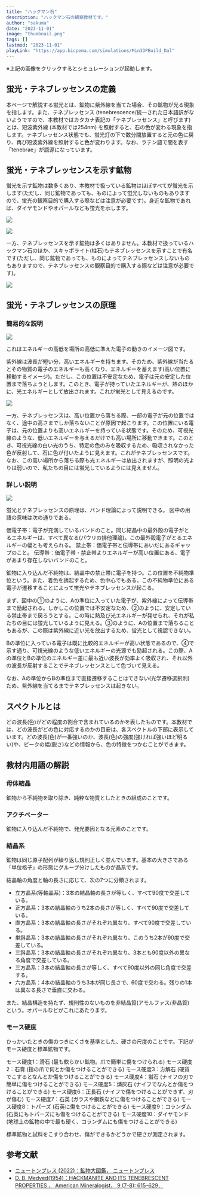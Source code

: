 ```yaml
---
title: "ハックマン石"
description: "ハックマン石の観察教材です。"
author: "sakuma"
date: "2023-11-01"
image: "thumbnail.png"
tags: []
lastmod: "2023-11-01"
playLink: "https://app.bicpema.com/simulations/Min3DPBuild_Dal"
---
```

※上記の画像をクリックするとシミュレーションが起動します。

## 蛍光・テネブレッセンスの定義

本ページで解説する蛍光とは、鉱物に紫外線を当てた場合、その鉱物が光る現象を指します。また、テネブレッセンス (tenebrescence/統一された日本語訳がないようですので、本教材ではカタカナ表記の「テネブレッセンス」と呼びます) とは、短波紫外線 (本教材では254nm) を照射すると、石の色が変わる現象を指します。テネブレッセンス状態でも、蛍光灯の下で数分間放置すると元の色に戻り、再び短波紫外線を照射すると色が変わります。なお、ラテン語で闇を表す「tenebrae」が語源になっています。

## 蛍光・テネブレッセンスを示す鉱物

蛍光を示す鉱物は数多くあり、本教材で扱っている鉱物はほぼすべてが蛍光を示します(ただし、同じ鉱物であっても、ものによって蛍光しないものもありますので、蛍光の観察目的で購入する際などは注意が必要です)。身近な鉱物であれば、ダイヤモンドやオパールなども蛍光を示します。

![](Diamond.png)

![](Opal.png)

一方、テネブレッセンスを示す鉱物は多くはありません。本教材で扱っているハックマン石のほか、スキャポライト(柱石)もテネブレッセンスを示すことで有名です(ただし、同じ鉱物であっても、ものによってテネブレッセンスしないものもありますので、テネブレッセンスの観察目的で購入する際などは注意が必要です)。

![](Hackmanite.png)

## 蛍光・テネブレッセンスの原理

### 簡易的な説明

![](WhyFL_easy.drawio.png)

これはエネルギーの高低を場所の高低に準えた電子の動きのイメージ図です。

紫外線は波長が短い分、高いエネルギーを持ちます。そのため、紫外線が当たるとその物質の電子のエネルギーも高くなり、エネルギーを蓄えます(高い位置に移動するイメージ)。ただし、この位置は不安定なため、電子は元の安定した位置まで落ちようとします。このとき、電子が持っていたエネルギーが、熱のほかに、光エネルギーとして放出されます。これが蛍光として見えるのです。

![](WhyFLTE_easy.drawio.png)

 一方、テネブレッセンスは、高い位置から落ちる際、一部の電子が元の位置ではなく、途中の高さまでしか落ちないことが原因で起こります。この位置にいる電子は、元の位置よりも高いエネルギーを持っている状態です。そのため、可視光線のような、低いエネルギーを与えるだけでも高い場所に移動できます。このとき、可視光線の白い光のうち、特定の色のみを吸収するため、吸収されなかった色が反射して、石に色が付いたように見えます。これがテネブレッセンスです。なお、この高い場所から落ちる際も光エネルギーは放出されますが、照明の光よりは弱いので、私たちの目には蛍光しているようには見えません。

### 詳しい説明

![](WhyFLTE.drawio.png)

蛍光とテネブレッセンスの原理は、バンド理論によって説明できる。
図中の用語の意味は次の通りである。

価電子帯：電子が充満しているバンドのこと。同じ結晶中の最外殻の電子がとるエネルギーは、すべて異なる(パウリの排他理論)。この最外殻電子がとるエネルギーの幅とも考えられる。
禁止帯：価電子帯と伝導帯にあいだにあるギャップのこと。
伝導帯：価電子帯・禁止帯よりエネルギーが高い位置にある、電子があまり存在しないバンドのこと。

鉱物に入り込んだ不純物は、結晶中の禁止帯に電子を持つ。この位置を不純物準位という。また、着色を誘起するため、色中心でもある。この不純物準位にある電子が遷移することによって蛍光やテネブレッセンスが起こる。

まず、図中の①のように、Aの準位に入っていた電子が、紫外線によって伝導帯まで励起される。しかしこの位置では不安定なため、②のように、安定している禁止帯まで戻ろうとする。この時に熱及び光エネルギーが発せられ、それが私たちの目には蛍光しているように見える。③のように、Aの位置まで落ちることもあるが、この際は紫外線に近い光を放出するため、蛍光として視認できない。

Bの準位に入っている電子は既に比較的エネルギーが高い状態であるので、④で示す通り、可視光線のような低いエネルギーの光源でも励起される。この際、Aの準位とBの準位のエネルギー差に最も近い波長が効率よく吸収され、それ以外の波長が反射することでテネブレッセンスとして色づいて見える。

なお、Aの準位からBの準位まで直接遷移することはできない(光学遷移選択則)ため、紫外線を当てるまでテネブレッセンスは起きない。

## スペクトルとは

どの波長(色)がどの程度の割合で含まれているのかを表したものです。本教材では、どの波長がどの色に対応するのかの目安は、各スペクトルの下部に表示しています。どの波長(色)が一番強いのか、波長(色)の強度(強ければ強いほど明るい)や、ピークの幅(鋭さ)などの情報から、色の特徴をつかむことができます。

## 教材内用語の解説

### 母体結晶

鉱物から不純物を取り除き、純粋な物質としたときの組成のことです。

### アクチベーター

鉱物に入り込んだ不純物で、発光要因となる元素のことです。

### 結晶系

鉱物は同じ原子配列が繰り返し規則正しく並んでいます。基本の大きさである「単位格子」の形態にグループ分けしたものが晶系です。

結晶軸の角度と軸の長さに応じて、次の7つに分類されます。

- 立方晶系(等軸晶系)：3本の結晶軸の長さが等しく、すべて90度で交差している。
- 正方晶系：3本の結晶軸のうち2本の長さが等しく、すべて90度で交差している。
- 直方晶系：3本の結晶軸の長さがそれぞれ異なり、すべて90度で交差している。
- 単斜晶系：3本の結晶軸の長さがそれぞれ異なり、このうち2本が90度で交差している。
- 三斜晶系：3本の結晶軸の長さがそれぞれ異なり、3本とも90度以外の異なる角度で交差している。
- 三方晶系：3本の結晶軸の長さが等しく、すべて90度以外の同じ角度で交差する。
- 六方晶系：4本の結晶軸のうち3本が同じ長さで、60度で交わる。残りの1本は異なる長さで垂直に交わる。

また、結晶構造を持たず、規則性のないものを非結晶質(アモルファス/非晶質)という。オパールなどがこれにあたります。

### モース硬度

ひっかいたときの傷のつきにくさを基準とした、硬さの尺度のことです。下記がモース硬度と標準鉱物です。

モース硬度1：滑石 (最も軟らかい鉱物。爪で簡単に傷をつけられる)
モース硬度2：石膏 (指の爪で何とか傷をつけることができる)
モース硬度3：方解石 (硬貨でこするとなんとか傷をつけることができる)
モース硬度4：蛍石 (ナイフの刃で簡単に傷をつけることができる)
モース硬度5：燐灰石 (ナイフでなんとか傷をつけることができる)
モース硬度6：正長石 (ナイフで傷をつけることができず、刃が傷む)
モース硬度7：石英 (ガラスや鋼鉄などに傷をつけることができる)
モース硬度8：トパーズ (石英に傷をつけることができる)
モース硬度9：コランダム (石英にもトパーズにも傷をつけることができる)
モース硬度10：ダイヤモンド (地球上の鉱物の中で最も硬く、コランダムにも傷をつけることができる)

標準鉱物と試料をこすり合わせ、傷ができるかどうかで硬さが測定されます。


## 参考文献

- [ニュートンプレス (2022)：鉱物大図鑑， ニュートンプレス](https://www.newtonpress.co.jp/book/Daizukan/220620-Mineralzukan.html)
- [D. B. Medved(1954)：HACKMANITE AND ITS TENEBRESCENT PROPERTIES ， American Mineralogist， 9 (7-8): 615–629．](https://www.semanticscholar.org/paper/HACKMANITE-AND-ITS-TENEBRESCENT-PROPERTIES-MBnvEo/51749aa2c0c662a2be23b2cffbf0fbca7878363a#citing-papers)
